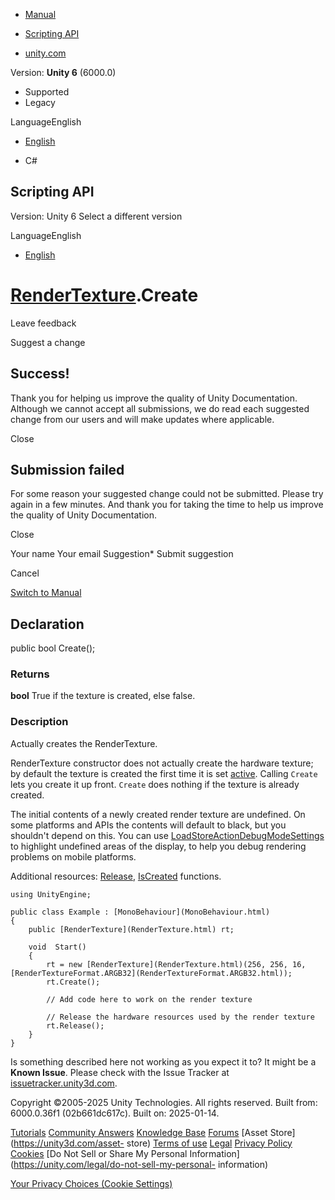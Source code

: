 [ ]()

  * [Manual](../Manual/index.html)
  * [Scripting API](../ScriptReference/index.html)

  * [unity.com](https://unity.com/)

Version: **Unity 6** (6000.0)

  * Supported
  * Legacy

LanguageEnglish

  * [English]()

  * C#

[ ](https://docs.unity3d.com)

## Scripting API

Version: Unity 6 Select a different version

LanguageEnglish

  * [English]()

#  [RenderTexture](RenderTexture.html).Create

Leave feedback

Suggest a change

## Success!

Thank you for helping us improve the quality of Unity Documentation. Although
we cannot accept all submissions, we do read each suggested change from our
users and will make updates where applicable.

Close

## Submission failed

For some reason your suggested change could not be submitted. Please <a>try
again</a> in a few minutes. And thank you for taking the time to help us
improve the quality of Unity Documentation.

Close

Your name Your email Suggestion* Submit suggestion

Cancel

[Switch to Manual](../Manual/class-RenderTexture.html "Go to RenderTexture
Component in the Manual")

## Declaration

public bool Create();

### Returns

**bool** True if the texture is created, else false.

### Description

Actually creates the RenderTexture.

RenderTexture constructor does not actually create the hardware texture; by
default the texture is created the first time it is set
[active](RenderTexture-active.html). Calling `Create` lets you create it up
front. `Create` does nothing if the texture is already created.  
  
The initial contents of a newly created render texture are undefined. On some
platforms and APIs the contents will default to black, but you shouldn't
depend on this. You can use
[LoadStoreActionDebugModeSettings](Rendering.LoadStoreActionDebugModeSettings.html)
to highlight undefined areas of the display, to help you debug rendering
problems on mobile platforms.  
  
Additional resources: [Release](RenderTexture.Release.html),
[IsCreated](RenderTexture.IsCreated.html) functions.

    
    
    using UnityEngine;  
      
    public class Example : [MonoBehaviour](MonoBehaviour.html)
    {
        public [RenderTexture](RenderTexture.html) rt;  
      
        void  Start()
        {
            rt = new [RenderTexture](RenderTexture.html)(256, 256, 16, [RenderTextureFormat.ARGB32](RenderTextureFormat.ARGB32.html));
            rt.Create();  
      
            // Add code here to work on the render texture  
      
            // Release the hardware resources used by the render texture
            rt.Release();
        }
    }
    

Is something described here not working as you expect it to? It might be a
**Known Issue**. Please check with the Issue Tracker at
[issuetracker.unity3d.com](https://issuetracker.unity3d.com).

Copyright ©2005-2025 Unity Technologies. All rights reserved. Built from:
6000.0.36f1 (02b661dc617c). Built on: 2025-01-14.

[Tutorials](https://unity3d.com/learn) [Community
Answers](https://answers.unity3d.com) [Knowledge
Base](https://support.unity3d.com/hc/en-us)
[Forums](https://forum.unity3d.com) [Asset Store](https://unity3d.com/asset-
store) [Terms of use](https://docs.unity3d.com/Manual/TermsOfUse.html)
[Legal](https://unity.com/legal) [Privacy
Policy](https://unity.com/legal/privacy-policy)
[Cookies](https://unity.com/legal/cookie-policy) [Do Not Sell or Share My
Personal Information](https://unity.com/legal/do-not-sell-my-personal-
information)

[Your Privacy Choices (Cookie Settings)](javascript:void\(0\);)

